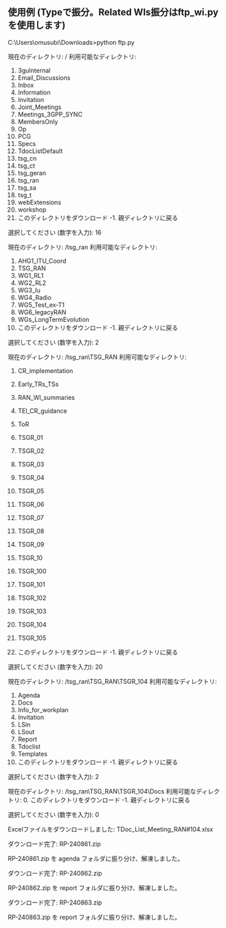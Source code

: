## 使用例 (Typeで振分。Related WIs振分はftp_wi.pyを使用します)

C:\Users\omusubi\Downloads>python ftp.py

現在のディレクトリ: /
利用可能なディレクトリ:
1. 3guInternal
2. Email_Discussions
3. Inbox
4. Information
5. Invitation
6. Joint_Meetings
7. Meetings_3GPP_SYNC
8. MembersOnly
9. Op
10. PCG
11. Specs
12. TdocListDefault
13. tsg_cn
14. tsg_ct
15. tsg_geran
16. tsg_ran
17. tsg_sa
18. tsg_t
19. webExtensions
20. workshop
0. このディレクトリをダウンロード
-1. 親ディレクトリに戻る
   
選択してください (数字を入力): 16

現在のディレクトリ: /tsg_ran
利用可能なディレクトリ:
1. AHG1_ITU_Coord
2. TSG_RAN
3. WG1_RL1
4. WG2_RL2
5. WG3_Iu
6. WG4_Radio
7. WG5_Test_ex-T1
8. WG6_legacyRAN
9. WGs_LongTermEvolution
0. このディレクトリをダウンロード
-1. 親ディレクトリに戻る
   
選択してください (数字を入力): 2

現在のディレクトリ: /tsg_ran\TSG_RAN
利用可能なディレクトリ:
1. CR_implementation
2. Early_TRs_TSs
3. RAN_WI_summaries
4. TEI_CR_guidance
5. ToR
6. TSGR_01
7. TSGR_02
8. TSGR_03
9. TSGR_04
10. TSGR_05
11. TSGR_06
12. TSGR_07
13. TSGR_08
14. TSGR_09
15. TSGR_10
16. TSGR_100
17. TSGR_101
18. TSGR_102
19. TSGR_103
20. TSGR_104
21. TSGR_105

0. このディレクトリをダウンロード
-1. 親ディレクトリに戻る
   
選択してください (数字を入力): 20

現在のディレクトリ: /tsg_ran\TSG_RAN\TSGR_104
利用可能なディレクトリ:
1. Agenda
2. Docs
3. Info_for_workplan
4. Invitation
5. LSin
6. LSout
7. Report
8. Tdoclist
9. Templates
0. このディレクトリをダウンロード
-1. 親ディレクトリに戻る
   
選択してください (数字を入力): 2

現在のディレクトリ: /tsg_ran\TSG_RAN\TSGR_104\Docs
利用可能なディレクトリ:
0. このディレクトリをダウンロード
-1. 親ディレクトリに戻る

選択してください (数字を入力): 0

Excelファイルをダウンロードしました: TDoc_List_Meeting_RAN#104.xlsx

ダウンロード完了: RP-240861.zip

RP-240861.zip を agenda フォルダに振り分け、解凍しました。

ダウンロード完了: RP-240862.zip

RP-240862.zip を report フォルダに振り分け、解凍しました。

ダウンロード完了: RP-240863.zip

RP-240863.zip を report フォルダに振り分け、解凍しました。
